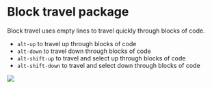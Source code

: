 # Block travel package

Block travel uses empty lines to travel quickly
through blocks of code.

* `alt-up` to travel up through blocks of code
* `alt-down` to travel down through blocks of code
* `alt-shift-up` to travel and select up through blocks of code
* `alt-shift-down` to travel and select down through blocks of code

![](http://f.cl.ly/items/422j0z3O2l3G013f040o/block-travel.gif)
